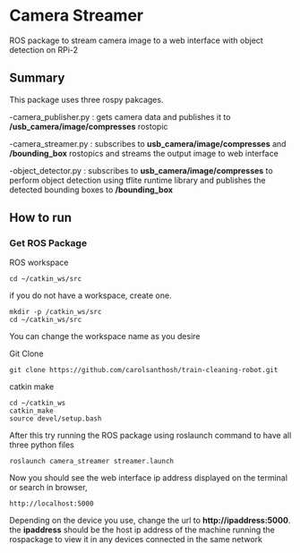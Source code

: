 # Camera Streamer
ROS package to stream camera image to a web interface with object detection on RPi-2

## Summary
This package uses three rospy pakcages.

-camera_publisher.py : gets camera data and publishes it to **/usb_camera/image/compresses** rostopic 

-camera_streamer.py :  subscribes to **usb_camera/image/compresses** and **/bounding_box** rostopics and streams the output image to web interface

-object_detector.py : subscribes to **usb_camera/image/compresses** to perform object detection using tflite runtime library and publishes the detected bounding boxes to  **/bounding_box**


    
## How to run

### Get ROS Package
ROS workspace

    cd ~/catkin_ws/src
if you do not have a workspace, create one.

    mkdir -p /catkin_ws/src
    cd ~/catkin_ws/src
You can change the workspace name as you desire

Git Clone


    git clone https://github.com/carolsanthosh/train-cleaning-robot.git

catkin make

    cd ~/catkin_ws
    catkin_make
    source devel/setup.bash
    
After this try running the ROS package using roslaunch command to have all three python files

    roslaunch camera_streamer streamer.launch

Now you should see the web interface ip address displayed on the terminal 
or
search in browser,

    http://localhost:5000
Depending on the device you use, change the url to **http://ipaddress:5000**. the **ipaddress** should be the host ip address of the machine running the rospackage 
to view it in any devices connected in the same network
